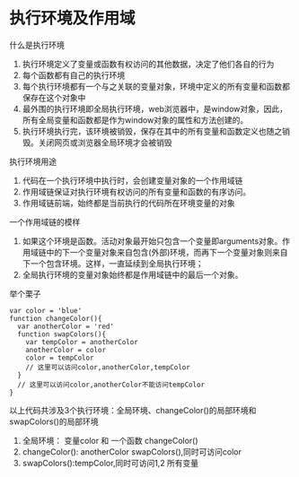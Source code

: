 # 执行环境及作用域

什么是执行环境

1. 执行环境定义了变量或函数有权访问的其他数据，决定了他们各自的行为
2. 每个函数都有自己的执行环境
3. 每个执行环境都有一个与之关联的变量对象，环境中定义的所有变量和函数都保存在这个对象中
4. 最外围的执行环境即全局执行环境，web浏览器中，是window对象，因此，所有全局变量和函数都是作为window对象的属性和方法创建的。
5. 执行环境执行完，该环境被销毁，保存在其中的所有变量和函数定义也随之销毁。关闭网页或浏览器全局环境才会被销毁

执行环境用途

1. 代码在一个执行环境中执行时，会创建变量对象的一个作用域链
2. 作用域链保证对执行环境有权访问的所有变量和函数的有序访问。
3. 作用域链前端，始终都是当前执行的代码所在环境变量的对象

一个作用域链的模样
1. 如果这个环境是函数。活动对象最开始只包含一个变量即arguments对象。作用域链中的下一个变量对象来自包含(外部)环境，而再下一个变量对象则来自下一个包含环境。这样，一直延续到全局执行环境；
2. 全局执行环境的变量对象始终都是作用域链中的最后一个对象。

举个栗子

```
var color = 'blue'
function changeColor(){
  var anotherColor = 'red'
  function swapColors(){
    var tempColor = anotherColor
    anotherColor = color
    color = tempColor
    // 这里可以访问color,anotherColor,tempColor
  }
  // 这里可以访问color,anotherColor不能访问tempColor
}
```
以上代码共涉及3个执行环境：全局环境、changeColor()的局部环境和swapColors()的局部环境
1. 全局环境： 变量color 和 一个函数 changeColor()
2. changeColor(): anotherColor swapColors(),同时可访问color
3. swapColors():tempColor,同时可访问1,2 所有变量